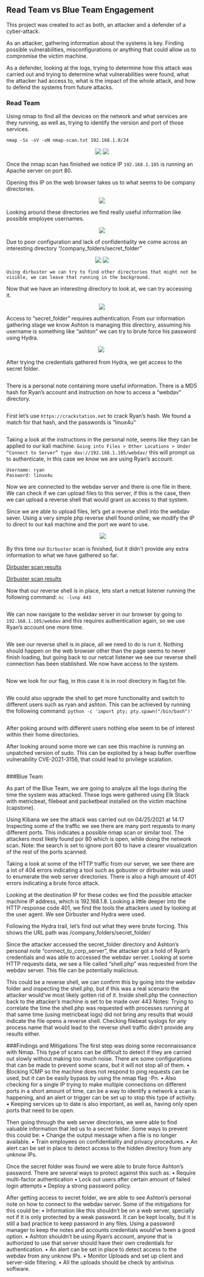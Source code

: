 ## Read Team vs Blue Team Engagement

This project was created to act as both, an attacker and a defender of a cyber-attack.

As an attacker, gathering information about the systems is key. Finding possible vulnerabilities, misconfigurations or anything that could allow us to compromise the victim machine.

As a defender, looking at the logs, trying to determine how this attack was carried out and trying to determine what vulnerabilities were found, what the attacker had access to, what is the impact of the whole attack, and how to defend the systems from future attacks.

### Read Team

Using nmap to find all the devices on the network and what services are they running, as well as, trying to identify the version and port of those services.

`nmap -Ss -sV -oN nmap-scan.txt 192.168.1.0/24`
<p align="center">
<img src="https://github.com/gigsforfun/Red-vs-Blue-Project/blob/main/Red-Team/Images/2021-04-21%2017_56_05-Window.png"/>
<img src="https://github.com/gigsforfun/Red-vs-Blue-Project/blob/main/Red-Team/Images/2021-04-21%2017_57_14-Window.png"/>
</p> 



Once the nmap scan has finished we notice IP `192.168.1.105` is running an Apache server on port 80.

Opening this IP on the web browser takes us to what seems to be company directories.
<p align="center">
 <img src="https://github.com/gigsforfun/Red-vs-Blue-Project/blob/main/Red-Team/Images/2021-04-21%2018_01_53-Window.png"/>
</p>
 
 

Looking around these directories we find really useful information like possible employee usernames. 

<p align="center">
 <img src="https://github.com/gigsforfun/Red-vs-Blue-Project/blob/main/Red-Team/Images/2021-04-21%2018_18_40-Window.png"/>
</p>



Due to poor configuration and lack of confidentiality we come across an interesting directory “/company_folders/secret_folder” 

<p align="center">
 <img src="https://github.com/gigsforfun/Red-vs-Blue-Project/blob/main/Red-Team/Images/2021-04-21%2018_11_57-Window.png"/>
 <img src="https://github.com/gigsforfun/Red-vs-Blue-Project/blob/main/Red-Team/Images/2021-04-21%2018_15_14-Window.png"/>
</p>


`Using dirbuster we can try to find other directories that might not be visible, we can leave that running in the background.`


Now that we have an interesting directory to look at, we can try accessing it.
<p align="center">
 <img src="https://github.com/gigsforfun/Red-vs-Blue-Project/blob/main/Red-Team/Images/2021-04-21%2018_28_32-Window.png"/>
</p>



Access to “secret_folder” requires authentication. From our information gathering stage we know Ashton is managing this directory, assuming his username is something like “ashton” we can try to brute force his password using Hydra.
<p align="center">
<img src="https://github.com/gigsforfun/Red-vs-Blue-Project/blob/main/Red-Team/Images/2021-04-23%2008_36_04-Red%20vs%20Blue%20(3)%20-%20ml-lab-9930d6c8-0122-48dc-8088-0fab0564893b.southcentralus.clo.png"/>
<img sr="https://github.com/gigsforfun/Red-vs-Blue-Project/blob/main/Red-Team/Images/2021-04-23%2008_41_00-Red%20vs%20Blue%20(3)%20-%20ml-lab-9930d6c8-0122-48dc-8088-0fab0564893b.southcentralus.clo.png"/>
 </p>



After trying the credentials gathered from Hydra, we get access to the secret folder.
<p align="center">
 <img src"https://github.com/gigsforfun/Red-vs-Blue-Project/blob/main/Red-Team/Images/2021-04-23%2008_42_24-Window.png"/> 
</p>


There is a personal note containing more useful information. There is a MD5 hash for Ryan’s account and instruction on how to access a “webdav” directory.
<p align="center">
 <img src"(https://github.com/gigsforfun/Red-vs-Blue-Project/blob/main/Red-Team/Images/2021-04-23%2008_43_50-Window.png)"/> 
</p>

 
First let’s use `https://crackstation.net` to crack Ryan’s hash. We found a match for that hash, and the passwords is “linux4u” 
<p align="center">
 <img src"(https://github.com/gigsforfun/Red-vs-Blue-Project/blob/main/Red-Team/Images/2021-04-23%2008_50_06-Window.png)"/> 
</p>


Taking a look at the instructions in the personal note, seems like they can be applied to our kali machine. 
`Going into Files > Other Locations > Under “Connect to Server” type dav://192.168.1.105/webdav/` this will prompt us to authenticate, in this case we know we are using Ryan’s account.

`Username: ryan`\
`Password: linux4u`

Now we are connected to the webdav server and there is one file in there. We can check if we can upload files to this server, if this is the case, then we can upload a reverse shell that would grant us access to that system.

Since we are able to upload files, let’s get a reverse shell into the webdav sever. Using a very simple php reverse shell found online, we modify the IP to direct to our kali machine and the port we want to use.
<p align="center">
 <img src"https://github.com/gigsforfun/Red-vs-Blue-Project/blob/main/Red-Team/Images/2021-04-24%2007_31_16-Window.png"/>
 <img src="https://github.com/gigsforfun/Red-vs-Blue-Project/blob/main/Red-Team/Images/2021-04-24%2007_33_29-Window.png"/>
</p>



By this time our `Dirbuster` scan is finished, but it didn't provide any extra information to what we have gathered so far.

[Dirbuster scan results](https://github.com/gigsforfun/Red-vs-Blue-Project/blob/main/Red-Team/Images/2021-04-23%2008_58_07-Window.png)

[Dirbuster scan results](https://github.com/gigsforfun/Red-vs-Blue-Project/blob/main/Red-Team/Images/2021-04-23%2008_58_20-Window.png)


Now that our reverse shell is in place, lets start a netcat listener running the following command:
`nc -lvnp 443`
<p align="center">
 <img src"https://github.com/gigsforfun/Red-vs-Blue-Project/blob/main/Red-Team/Images/2021-04-24%2007_36_04-Window.png"/> 
</p>

 

We can now navigate to the webdav server in our browser by going to `192.168.1.105/webdav` and this requires authentication again, so we use Ryan’s account one more time.
<p align="center">
 <img src"https://github.com/gigsforfun/Red-vs-Blue-Project/blob/main/Red-Team/Images/2021-04-24%2007_38_07-Window.png"/> 
</p>

 
We see our reverse shell is in place, all we need to do is run it. Nothing should happen on the web browser other than the page seems to never finish loading, but going back to our netcat listener we see our reverse shell connection has been stablished. We now have access to the system.
<p align="center">
 <img src"https://github.com/gigsforfun/Red-vs-Blue-Project/blob/main/Red-Team/Images/2021-04-24%2007_40_32-Window.png"/> 
</p>



Now we look for our flag, in this case it is in root directory in flag.txt file.
<p align="center">
 <img src"https://github.com/gigsforfun/Red-vs-Blue-Project/blob/main/Red-Team/Images/2021-04-24%2008_18_44-Window.png"/> 
</p>

 

We could also upgrade the shell to get more functionality and switch to different users such as ryan and ashton.
This can be achieved by running the following command: `python -c 'import pty; pty.spawn("/bin/bash")'`
<p align="center">
 <img src"https://github.com/gigsforfun/Red-vs-Blue-Project/blob/main/Red-Team/Images/2021-04-24%2015_48_50-Red%20vs%20Blue%20-%20ml-lab-9930d6c8-0122-48dc-8088-0fab0564893b.southcentralus.cloudap.png"/> 
</p>



After poking around with different users nothing else seem to be of interest within their home directories. 

After looking around some more we can see this machine is running an unpatched version of sudo. This can be exploited by a heap buffer overflow vulnerability CVE-2021-3156, that could lead to privilege scalation.
<p align="center">
 <img src"https://github.com/gigsforfun/Red-vs-Blue-Project/blob/main/Red-Team/Images/2021-04-24%2016_02_10-Red%20vs%20Blue%20-%20ml-lab-9930d6c8-0122-48dc-8088-0fab0564893b.southcentralus.cloudap.png"/> 
</p>

 


###Blue Team

As part of the Blue Team, we are going to analyze all the logs during the time the system was attacked.
These logs were gathered using Elk Stack with metricbeat, filebeat and packetbeat installed on the victim machine (capstone).

Using Kibana we see the attack was carried out on 04/25/2021 at 14:17
Inspecting some of the traffic we see there are many port requests to many different ports. This indicates a possible nmap scan or similar tool. 
The attackers most likely found por 80 which is open, while doing the network scan.
Note: the search is set to ignore port 80 to have a clearer visualization of the rest of the ports scanned.
 

Taking a look at some of the HTTP traffic from our server, we see there are a lot of 404 errors indicating a tool such as gobuster or dirbuster was used to enumerate the web server directories.
There is also a high amount of 401 errors indicating a brute force attack.
 

Looking at the destination IP for these codes we find the possible attacker machine IP address, which is 192.168.1.8. 
Looking a little deeper into the HTTP response code 401, we find the tools the attackers used by looking at the user agent. We see Dirbuster and Hydra were used.
 

Following the Hydra trail, let’s find out what they were brute forcing.
 This shows the URL path was /company_folders/secret_folder/
 

 

Since the attacker accessed the secret_folder directory and Ashton’s personal note “connect_to_corp_server”, the attacker got a hold of Ryan’s credentials and was able to accessed the webdav server.
Looking at some HTTP requests data, we see a file called “shell.php” was requested from the webdav server. This file can be potentially malicious.
 

This could be a reverse shell, we can confirm this by going into the webdav folder and inspecting the shell.php, but if this was a real scenario the attacker would’ve most likely gotten rid of it.
Inside shell.php the connection back to the attacker’s machine is set to be made over 443
Notes: Trying to correlate the time the shell.php was requested with processes running at that same time (using metricbeat logs) did not bring any results that would indicate the file opens a reverse shell.
Checking filebeat syslogs for any process name that would lead to the reverse shell traffic didn’t provide any results either.
 





###Findings and Mitigations
The first step was doing some reconnaissance with Nmap. This type of scans can be difficult to detect if they are carried out slowly without making too much noise.
There are some configurations that can be made to prevent some scans, but it will not stop all of them.
•	Blocking ICMP so the machine does not respond to ping requests can be used, but it can be easily bypass by using the nmap flag -Pn. 
•	Also checking for a single IP trying to make multiple connections on different ports in a short amount of time, can be a way to identify a network a scan is happening, and an alert or trigger can be set up to stop this type of activity.
•	Keeping services up to date is also important, as well as, having only open ports that need to be open.

Then going through the web server directories, we were able to find valuable information that led us to a secret folder.
Some ways to prevent this could be:
•	Change the output message when a file is no longer available.
•	Train employees on confidentiality and privacy procedures.
•	An alert can be set in place to detect access to the hidden directory from any unknow IPs.

Once the secret folder was found we were able to brute force Ashton’s password. There are several ways to protect against this such as:
•	Require multi-factor authentication
•	Lock out users after certain amount of failed login attempts
•	Deploy a strong password policy.

After getting access to secret folder, we are able to see Ashton’s personal note on how to connect to the webdav server. Some of the mitigations for this could be:
•	Information like this shouldn’t be on a web server, specially not if it is only protected by a weak password. It can be kept locally, but it is still a bad practice to keep password in any files. Using a password manager to keep the notes and accounts credentials would’ve been a good option.
•	Ashton shouldn’t be using Ryan’s account, anyone that is authorized to use that server should have their own credentials for authentication.
•	An alert can be set in place to detect access to the webdav from any unknow IPs.
•	Monitor Uploads and set up client and server-side filtering.
•	All the uploads should be check by antivirus software.

